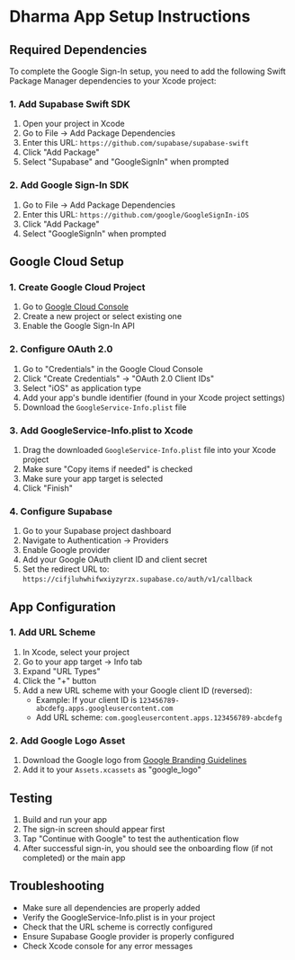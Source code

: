 # Dharma App Setup Instructions

## Required Dependencies

To complete the Google Sign-In setup, you need to add the following Swift Package Manager dependencies to your Xcode project:

### 1. Add Supabase Swift SDK
1. Open your project in Xcode
2. Go to File → Add Package Dependencies
3. Enter this URL: `https://github.com/supabase/supabase-swift`
4. Click "Add Package"
5. Select "Supabase" and "GoogleSignIn" when prompted

### 2. Add Google Sign-In SDK
1. Go to File → Add Package Dependencies
2. Enter this URL: `https://github.com/google/GoogleSignIn-iOS`
3. Click "Add Package"
4. Select "GoogleSignIn" when prompted

## Google Cloud Setup

### 1. Create Google Cloud Project
1. Go to [Google Cloud Console](https://console.cloud.google.com/)
2. Create a new project or select existing one
3. Enable the Google Sign-In API

### 2. Configure OAuth 2.0
1. Go to "Credentials" in the Google Cloud Console
2. Click "Create Credentials" → "OAuth 2.0 Client IDs"
3. Select "iOS" as application type
4. Add your app's bundle identifier (found in your Xcode project settings)
5. Download the `GoogleService-Info.plist` file

### 3. Add GoogleService-Info.plist to Xcode
1. Drag the downloaded `GoogleService-Info.plist` file into your Xcode project
2. Make sure "Copy items if needed" is checked
3. Make sure your app target is selected
4. Click "Finish"

### 4. Configure Supabase
1. Go to your Supabase project dashboard
2. Navigate to Authentication → Providers
3. Enable Google provider
4. Add your Google OAuth client ID and client secret
5. Set the redirect URL to: `https://cifjluhwhifwxiyzyrzx.supabase.co/auth/v1/callback`

## App Configuration

### 1. Add URL Scheme
1. In Xcode, select your project
2. Go to your app target → Info tab
3. Expand "URL Types"
4. Click the "+" button
5. Add a new URL scheme with your Google client ID (reversed):
   - Example: If your client ID is `123456789-abcdefg.apps.googleusercontent.com`
   - Add URL scheme: `com.googleusercontent.apps.123456789-abcdefg`

### 2. Add Google Logo Asset
1. Download the Google logo from [Google Branding Guidelines](https://developers.google.com/identity/branding-guidelines)
2. Add it to your `Assets.xcassets` as "google_logo"

## Testing
1. Build and run your app
2. The sign-in screen should appear first
3. Tap "Continue with Google" to test the authentication flow
4. After successful sign-in, you should see the onboarding flow (if not completed) or the main app

## Troubleshooting
- Make sure all dependencies are properly added
- Verify the GoogleService-Info.plist is in your project
- Check that the URL scheme is correctly configured
- Ensure Supabase Google provider is properly configured
- Check Xcode console for any error messages
